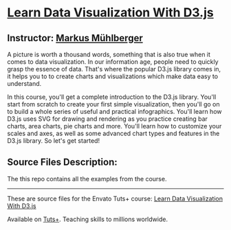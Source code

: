 # [Learn Data Visualization With D3.js][published url]
## Instructor: [Markus Mühlberger][instructor url]


A picture is worth a thousand words, something that is also true when it comes to data visualization. In our information age, people need to quickly grasp the essence of data. That's where the popular D3.js library comes in, it helps you to to create charts and visualizations which make data easy to understand.

In this course, you'll get a complete introduction to the D3.js library. You'll start from scratch to create your first simple visualization, then you'll go on to build a whole series of useful and practical infographics. You'll learn how D3.js uses SVG for drawing and rendering as you practice creating bar charts, area charts, pie charts and more. You'll learn how to customize your scales and axes, as well as some advanced chart types and features in the D3.js library. So let's get started!

## Source Files Description:

The this repo contains all the examples from the course.

------

These are source files for the Envato Tuts+ course: [Learn Data Visualization With D3.js][published url]

Available on [Tuts+](https://tutsplus.com). Teaching skills to millions worldwide.

[published url]: https://code.tutsplus.com/courses/learn-data-visualization-with-d3.js
[instructor url]: https://tutsplus.com/authors/markus-muhlberger
